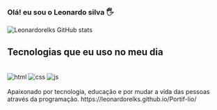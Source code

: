 
### Olá! eu sou o Leonardo silva  🖐️ 

![Leonardorelks GitHub stats](https://github-readme-stats.vercel.app/api?username=Leonardorelks&show_icons=true&theme=highcontrast)
## Tecnologias que eu uso no meu dia 
<div style= "display: inline_block"><br/>
  <img align="center" alt="html" src="https://img.shields.io/badge/HTML-239120?style=for-the-badge&logo=html5&logoColor=black" />
  <img align="center" alt="css" src="https://img.shields.io/badge/CSS3-1572B6?style=for-the-badge&logo=css3&logoColor=black" />
  <img align="center" alt="js" src="https://img.shields.io/badge/JavaScript-F7DF1E?style=for-the-badge&logo=javascript&logoColor=black" />
  <div style= "display: inline_block"><br/>
   Apaixonado por tecnologia, educação e por mudar a vida das pessoas através da programação.
    https://leonardorelks.github.io/Portif-lio/
  
